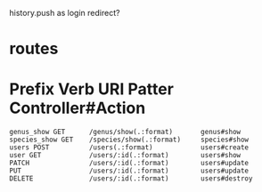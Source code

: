 history.push as login redirect?

# routes 

# Prefix Verb           URI Patter                 Controller#Action
    genus_show GET      /genus/show(.:format)       genus#show
    species_show GET    /species/show(.:format)     species#show
    users POST          /users(.:format)            users#create
    user GET            /users/:id(.:format)        users#show
    PATCH               /users/:id(.:format)        users#update
    PUT                 /users/:id(.:format)        users#update
    DELETE              /users/:id(.:format)        users#destroy

